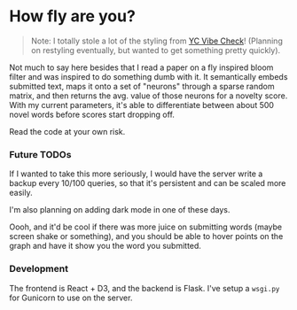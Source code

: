 # How fly are you?

> Note: I totally stole a lot of the styling from [YC Vibe Check](https://github.com/thesephist/ycvibecheck)! (Planning on restyling eventually, but wanted to get something pretty quickly).

Not much to say here besides that I read a paper on a fly inspired bloom filter and was inspired to do something dumb with it. It semantically embeds submitted text, maps it onto a set of "neurons" through a sparse random matrix, and then returns the avg. value of those neurons for a novelty score. With my current parameters, it's able to differentiate between about 500 novel words before scores start dropping off.

Read the code at your own risk.

### Future TODOs

If I wanted to take this more seriously, I would have the server write a backup every 10/100 queries, so that it's persistent and can be scaled more easily. 

I'm also planning on adding dark mode in one of these days.

Oooh, and it'd be cool if there was more juice on submitting words (maybe screen shake or something), and you should be able to hover points on the graph and have it show you the word you submitted.

### Development

The frontend is React + D3, and the backend is Flask. I've setup a `wsgi.py` for Gunicorn to use on the server.